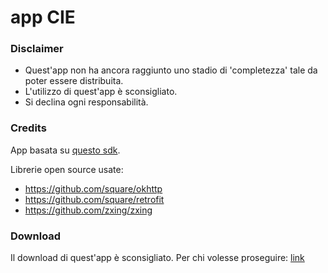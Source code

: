 # app CIE

### Disclaimer

* Quest'app non ha ancora raggiunto uno stadio di 'completezza' tale da poter essere distribuita.
* L'utilizzo di quest'app è sconsigliato.
* Si declina ogni responsabilità.

### Credits

App basata su [questo sdk](https://github.com/italia/cieid-android-sdk).

Librerie open source usate:

* https://github.com/square/okhttp
* https://github.com/square/retrofit
* https://github.com/zxing/zxing

### Download

Il download di quest'app è sconsigliato. Per chi volesse proseguire: [link](https://github.com/sagento/app-cie-android/releases)
